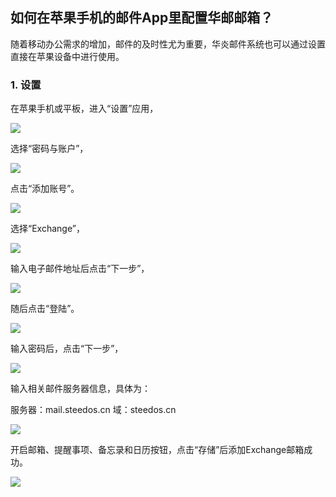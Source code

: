 ## 如何在苹果手机的邮件App里配置华邮邮箱？

随着移动办公需求的增加，邮件的及时性尤为重要，华炎邮件系统也可以通过设置直接在苹果设备中进行使用。

### 1. 设置

在苹果手机或平板，进入“设置”应用，

 ![](images/iphone/设置1.jpg)  

 选择“密码与账户”，

 ![](images/iphone/设置2.png)  

 点击“添加账号”。

 ![](images/iphone/设置3.jpg)  

 选择“Exchange”，

 ![](images/iphone/设置4.jpg)  

 输入电子邮件地址后点击“下一步”，

 ![](images/iphone/设置5.png)  

 随后点击“登陆”。

 ![](images/iphone/设置6.png)  

 输入密码后，点击“下一步”，

 ![](images/iphone/设置7.png)

 输入相关邮件服务器信息，具体为：

 服务器：mail.steedos.cn
 域：steedos.cn

 ![](images/iphone/设置8.png)

 开启邮箱、提醒事项、备忘录和日历按钮，点击“存储”后添加Exchange邮箱成功。

 ![](images/iphone/设置9.jpg)


